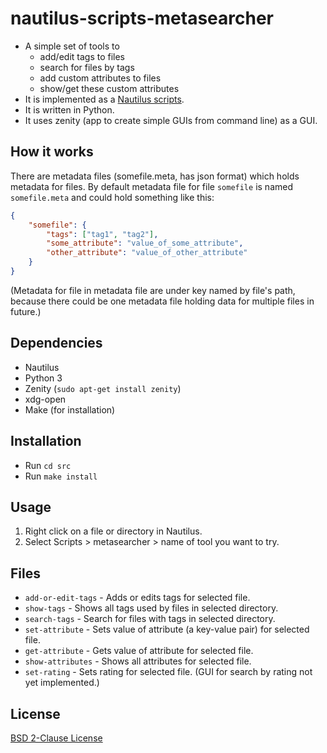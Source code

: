 
# nautilus-scripts-metasearcher

- A simple set of tools to
    - add/edit tags to files
    - search for files by tags
    - add custom attributes to files
    - show/get these custom attributes
- It is implemented as a [Nautilus scripts](https://help.ubuntu.com/community/NautilusScriptsHowto).
- It is written in Python.
- It uses zenity (app to create simple GUIs from command line) as a GUI.

## How it works

There are metadata files (somefile.meta, has json format) which holds metadata for files.
By default metadata file for file `somefile` is named `somefile.meta`
and could hold something like this:

```json
{
    "somefile": {
        "tags": ["tag1", "tag2"],
        "some_attribute": "value_of_some_attribute",
        "other_attribute": "value_of_other_attribute"
    }
}
```

(Metadata for file in metadata file are under key named by file's path,
because there could be one metadata file holding data for multiple files
in future.)

## Dependencies

- Nautilus
- Python 3
- Zenity (`sudo apt-get install zenity`)
- xdg-open
- Make (for installation)

## Installation

- Run `cd src`
- Run `make install`

## Usage

1. Right click on a file or directory in Nautilus.
2. Select Scripts > metasearcher > name of tool you want to try.

## Files

- `add-or-edit-tags` - Adds or edits tags for selected file.
- `show-tags` - Shows all tags used by files in selected directory.
- `search-tags` - Search for files with tags in selected directory.
- `set-attribute` - Sets value of attribute (a key-value pair) for selected file.
- `get-attribute` - Gets value of attribute for selected file.
- `show-attributes` - Shows all attributes for selected file.
- `set-rating` - Sets rating for selected file. (GUI for search by rating not yet implemented.)

## License

[BSD 2-Clause License](LICENSE)

